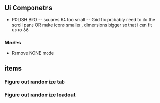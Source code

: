 
## Ui Componetns

- POLISH BRO
-- squares 64 too small
-- Grid fix probably need to do the scroll pane OR make icons smaller , dimensions bigger so that i can fit up to 38


### Modes

- Remove NONE mode

## items


### Figure out randomize tab
### Figure out randomize loadout